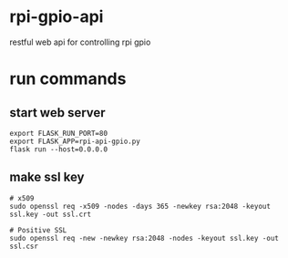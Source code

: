 # rpi-gpio-api
restful web api for controlling rpi gpio


# run commands

## start web server

```
export FLASK_RUN_PORT=80
export FLASK_APP=rpi-api-gpio.py
flask run --host=0.0.0.0
```

## make ssl key

```
# x509
sudo openssl req -x509 -nodes -days 365 -newkey rsa:2048 -keyout ssl.key -out ssl.crt

# Positive SSL
sudo openssl req -new -newkey rsa:2048 -nodes -keyout ssl.key -out ssl.csr
```